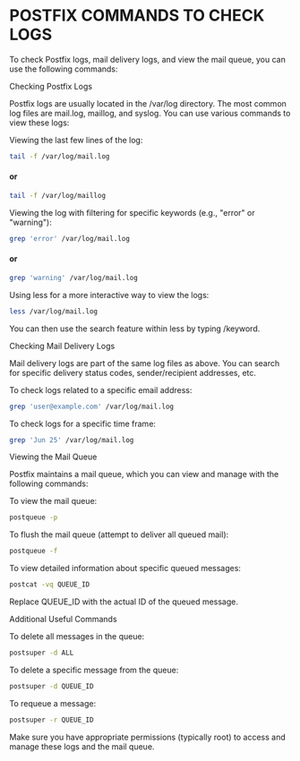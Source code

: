 # POSTFIX COMMANDS TO CHECK LOGS

To check Postfix logs, mail delivery logs, and view the mail queue, you can use the following commands:

Checking Postfix Logs

Postfix logs are usually located in the /var/log directory. The most common log files are mail.log, maillog, and syslog. You can use various commands to view these logs:

Viewing the last few lines of the log:

```sh
tail -f /var/log/mail.log
```

#### or

```sh
tail -f /var/log/maillog
```

Viewing the log with filtering for specific keywords (e.g., "error" or "warning"):

```sh
grep 'error' /var/log/mail.log
```

#### or

```sh
grep 'warning' /var/log/mail.log
```

Using less for a more interactive way to view the logs:
```sh
less /var/log/mail.log
```

You can then use the search feature within less by typing /keyword.

Checking Mail Delivery Logs

Mail delivery logs are part of the same log files as above. You can search for specific delivery status codes, sender/recipient addresses, etc.

To check logs related to a specific email address:
```sh
grep 'user@example.com' /var/log/mail.log
```

To check logs for a specific time frame:
```sh
grep 'Jun 25' /var/log/mail.log
```

Viewing the Mail Queue

Postfix maintains a mail queue, which you can view and manage with the following commands:

To view the mail queue:
```sh
postqueue -p
```

To flush the mail queue (attempt to deliver all queued mail):
```sh
postqueue -f
```

To view detailed information about specific queued messages:
```sh
postcat -vq QUEUE_ID
```

Replace QUEUE_ID with the actual ID of the queued message.

Additional Useful Commands

To delete all messages in the queue:
```sh
postsuper -d ALL
```

To delete a specific message from the queue:
```sh
postsuper -d QUEUE_ID
```

To requeue a message:
```sh
postsuper -r QUEUE_ID
```

Make sure you have appropriate permissions (typically root) to access and manage these logs and the mail queue.
